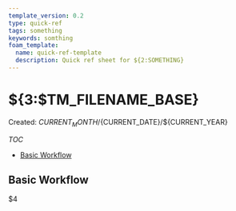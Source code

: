 ```yaml
---
template_version: 0.2
type: quick-ref
tags: something
keywords: somthing
foam_template:
  name: quick-ref-template
  description: Quick ref sheet for ${2:SOMETHING}
---
```

# ${3:$TM_FILENAME_BASE}

Created: ${CURRENT_MONTH}/${CURRENT_DATE}/${CURRENT_YEAR}

*TOC*
- [Basic Workflow](#basic-workflow)

## Basic Workflow

$4
